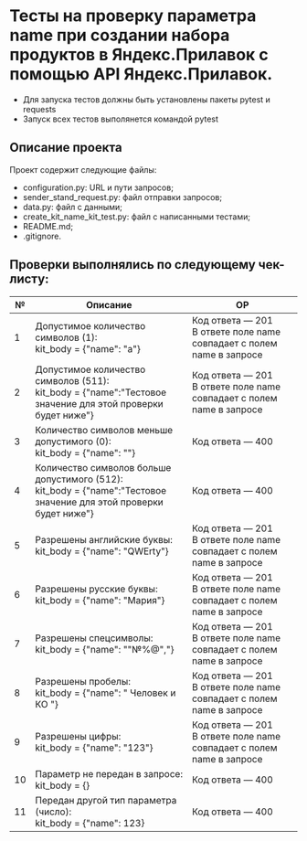 # Тесты на проверку параметра name при создании набора продуктов в Яндекс.Прилавок с помощью API Яндекс.Прилавок.
- Для запуска тестов должны быть установлены пакеты pytest и requests
- Запуск всех тестов выполянется командой pytest

## Описание проекта
Проект содержит следующие файлы:
- configuration.py: URL и пути запросов;
- sender_stand_request.py: файл отправки запросов;
- data.py: файл с данными;
- create_kit_name_kit_test.py: файл с написанными тестами;
- README.md;
- .gitignore.

## Проверки выполнялись по следующему чек-листу:
| №                                                          | Описание | ОР      |
|-----------------------------------------------------------------------------|---------------|-------------------|
|   1                                                        | Допустимое количество символов (1):<br>kit_body = {"name": "a"}  | Код ответа — 201<br> В ответе поле name совпадает с полем name в запросе      |
|   2                                                        | Допустимое количество символов (511):<br>kit_body = {"name":"Тестовое значение для этой проверки будет ниже"}  | Код ответа — 201<br>В ответе поле name совпадает с полем name в запросе   |
|   3                                                        | Количество символов меньше допустимого (0):<br>kit_body = {"name": ""}  | Код ответа — 400   |
|   4                                                        | Количество символов больше допустимого (512):<br>kit_body = {"name":"Тестовое значение для этой проверки будет ниже"} | Код ответа — 400   |
|   5                                                        | Разрешены английские буквы:<br>kit_body = {"name": "QWErty"}  | Код ответа — 201<br>В ответе поле name совпадает с полем name в запросе   |
|   6                                                        | Разрешены русские буквы:<br>kit_body = {"name": "Мария"}  | Код ответа — 201<br>В ответе поле name совпадает с полем name в запросе   |
|   7                                                        | Разрешены спецсимволы:<br>kit_body = {"name": ""№%@","}  | Код ответа — 201<br>В ответе поле name совпадает с полем name в запросе   |
|   8                                                        | Разрешены пробелы:<br>kit_body = {"name": " Человек и КО "}  | Код ответа — 201<br>В ответе поле name совпадает с полем name в запросе   |
|   9                                                        | Разрешены цифры:<br>kit_body = {"name": "123"}  | Код ответа — 201<br>В ответе поле name совпадает с полем name в запросе   |
|   10                                                        | Параметр не передан в запросе:<br>kit_body = {}  | Код ответа — 400   |
|   11                                                        | Передан другой тип параметра (число):<br>kit_body = {"name": 123}  | Код ответа — 400   |
